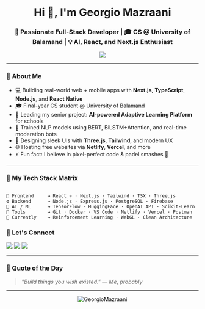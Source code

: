 <h1 align="center">Hi 👋, I'm Georgio Mazraani</h1>
<h3 align="center">🚀 Passionate Full-Stack Developer | 🎓 CS @ University of Balamand | 💡 AI, React, and Next.js Enthusiast</h3>

<p align="center">
  <img src="https://readme-typing-svg.herokuapp.com?font=Fira+Code&pause=1000&color=14F7D6&width=435&lines=Full-stack+%7C+AI-powered+developer+with+vision;React%2C+TSX%2C+Node%2C+Tailwind%2C+Next.js;Let%E2%80%99s+build+cool+things+together+%F0%9F%91%BB" />
</p>

---

### 🧠 About Me

- 💻 Building real-world web + mobile apps with **Next.js**, **TypeScript**, **Node.js**, and **React Native**
- 🎓 Final-year CS student @ University of Balamand
- 🚀 Leading my senior project: **AI-powered Adaptive Learning Platform** for schools
- 🧬 Trained NLP models using BERT, BiLSTM+Attention, and real-time moderation bots
- 🎨 Designing sleek UIs with **Three.js**, **Tailwind**, and modern UX
- 🌐 Hosting free websites via **Netlify**, **Vercel**, and more
- ⚡ Fun fact: I believe in pixel-perfect code & padel smashes 🎾

---

### 🧠 My Tech Stack Matrix

```

🧱 Frontend     → React ⚛ · Next.js · Tailwind · TSX · Three.js
⚙️ Backend      → Node.js · Express.js · PostgreSQL · Firebase
🤖 AI / ML      → TensorFlow · HuggingFace · OpenAI API · Scikit-Learn
🧰 Tools        → Git · Docker · VS Code · Netlify · Vercel · Postman
🧠 Currently    → Reinforcement Learning · WebGL · Clean Architecture

```

### 🔗 Let's Connect

<p align="left">
  <a href="mailto:mazraanigeorgio@gmail.com"><img src="https://img.shields.io/badge/Gmail-D14836?style=for-the-badge&logo=gmail&logoColor=white"/></a>
  <a href="https://www.linkedin.com/in/georgiomazraani/"><img src="https://img.shields.io/badge/LinkedIn-blue?style=for-the-badge&logo=linkedin&logoColor=white"/></a>
  <a href="https://georgioportfolio.netlify.app/"><img src="https://img.shields.io/badge/Portfolio-000?style=for-the-badge&logo=vercel&logoColor=white" /></a>
</p>

---

### 🧠 Quote of the Day

> _"Build things you wish existed."_ — _Me, probably_

---

<!-- Profile View Counter -->
<p align="center">
  <img src="https://komarev.com/ghpvc/?username=GeorgioMazraani&label=Profile+Views&color=0e75b6&style=flat" alt="GeorgioMazraani" />
</p>
